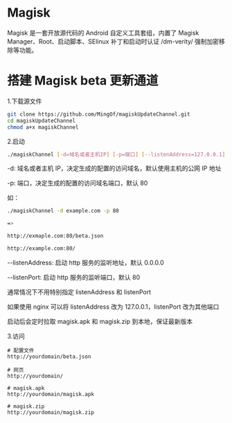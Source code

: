 # Magisk

Magisk 是一套开放源代码的 Android 自定义工具套组，内置了 Magisk Manager、Root、启动脚本、SElinux 补丁和启动时认证 /dm-verity/ 强制加密移除等功能。


# 搭建 Magisk beta 更新通道

1.下载源文件

```bash
git clone https://github.com/MingOf/magiskUpdateChannel.git
cd magiskUpdateChannel
chmod a+x magiskChannel
```


2.启动
```bash
./magiskChannel [-d=域名或者主机IP] [-p=端口] [--listenAddress=127.0.0.1] [--listenPort=监听端口]
```
-d: 域名或者主机 IP，决定生成的配置的访问域名，默认使用主机的公网 IP 地址 

-p: 端口，决定生成的配置的访问域名端口，默认 80

如：
```bash
./magiskChannel -d example.com -p 80 

=>

http://exmaple.com:80/beta.json

http://example.com:80/

```

--listenAddress: 启动 http 服务的监听地址，默认 0.0.0.0

--listenPort: 启动 http 服务的监听端口，默认 80

通常情况下不用特别指定 listenAddress 和 listenPort

如果使用 nginx 可以将 listenAddress 改为 127.0.0.1，listenPort 改为其他端口

启动后会定时拉取 magisk.apk 和 magisk.zip 到本地，保证最新版本

3.访问

```
# 配置文件
http://yourdomain/beta.json

# 网页
http://yourdomain/

# magisk.apk
http://yourdomain/magisk.apk

# magisk.zip
http://yourdomain/magisk.zip
```